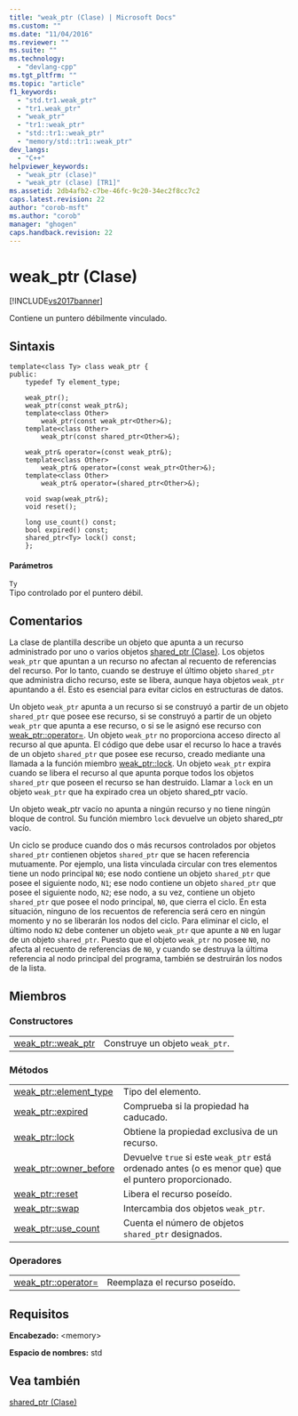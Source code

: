 ```yaml
---
title: "weak_ptr (Clase) | Microsoft Docs"
ms.custom: ""
ms.date: "11/04/2016"
ms.reviewer: ""
ms.suite: ""
ms.technology: 
  - "devlang-cpp"
ms.tgt_pltfrm: ""
ms.topic: "article"
f1_keywords: 
  - "std.tr1.weak_ptr"
  - "tr1.weak_ptr"
  - "weak_ptr"
  - "tr1::weak_ptr"
  - "std::tr1::weak_ptr"
  - "memory/std::tr1::weak_ptr"
dev_langs: 
  - "C++"
helpviewer_keywords: 
  - "weak_ptr (clase)"
  - "weak_ptr (clase) [TR1]"
ms.assetid: 2db4afb2-c7be-46fc-9c20-34ec2f8cc7c2
caps.latest.revision: 22
author: "corob-msft"
ms.author: "corob"
manager: "ghogen"
caps.handback.revision: 22
---
```

# weak_ptr (Clase)
[!INCLUDE[vs2017banner](../assembler/inline/includes/vs2017banner.md)]

Contiene un puntero débilmente vinculado.  
  
## Sintaxis  
  
```  
template<class Ty> class weak_ptr {  
public:  
    typedef Ty element_type;  
  
    weak_ptr();  
    weak_ptr(const weak_ptr&);  
    template<class Other>  
        weak_ptr(const weak_ptr<Other>&);  
    template<class Other>  
        weak_ptr(const shared_ptr<Other>&);  
  
    weak_ptr& operator=(const weak_ptr&);  
    template<class Other>  
        weak_ptr& operator=(const weak_ptr<Other>&);  
    template<class Other>  
        weak_ptr& operator=(shared_ptr<Other>&);  
  
    void swap(weak_ptr&);  
    void reset();  
  
    long use_count() const;  
    bool expired() const;  
    shared_ptr<Ty> lock() const;  
    };  
```  
  
#### Parámetros  
 `Ty`  
 Tipo controlado por el puntero débil.  
  
## Comentarios  
 La clase de plantilla describe un objeto que apunta a un recurso administrado por uno o varios objetos [shared\_ptr \(Clase\)](../standard-library/shared-ptr-class.md).  Los objetos `weak_ptr` que apuntan a un recurso no afectan al recuento de referencias del recurso.  Por lo tanto, cuando se destruye el último objeto `shared_ptr` que administra dicho recurso, este se libera, aunque haya objetos `weak_ptr` apuntando a él.  Esto es esencial para evitar ciclos en estructuras de datos.  
  
 Un objeto `weak_ptr` apunta a un recurso si se construyó a partir de un objeto `shared_ptr` que posee ese recurso, si se construyó a partir de un objeto `weak_ptr` que apunta a ese recurso, o si se le asignó ese recurso con [weak\_ptr::operator\=](../Topic/weak_ptr::operator=.md).  Un objeto `weak_ptr` no proporciona acceso directo al recurso al que apunta.  El código que debe usar el recurso lo hace a través de un objeto `shared_ptr` que posee ese recurso, creado mediante una llamada a la función miembro [weak\_ptr::lock](../Topic/weak_ptr::lock.md).  Un objeto `weak_ptr` expira cuando se libera el recurso al que apunta porque todos los objetos `shared_ptr` que poseen el recurso se han destruido.  Llamar a `lock` en un objeto `weak_ptr` que ha expirado crea un objeto shared\_ptr vacío.  
  
 Un objeto weak\_ptr vacío no apunta a ningún recurso y no tiene ningún bloque de control.  Su función miembro `lock` devuelve un objeto shared\_ptr vacío.  
  
 Un ciclo se produce cuando dos o más recursos controlados por objetos `shared_ptr` contienen objetos `shared_ptr` que se hacen referencia mutuamente.  Por ejemplo, una lista vinculada circular con tres elementos tiene un nodo principal `N0`; ese nodo contiene un objeto `shared_ptr` que posee el siguiente nodo, `N1`; ese nodo contiene un objeto `shared_ptr` que posee el siguiente nodo, `N2`; ese nodo, a su vez, contiene un objeto `shared_ptr` que posee el nodo principal, `N0`, que cierra el ciclo.  En esta situación, ninguno de los recuentos de referencia será cero en ningún momento y no se liberarán los nodos del ciclo.  Para eliminar el ciclo, el último nodo `N2` debe contener un objeto `weak_ptr` que apunte a `N0` en lugar de un objeto `shared_ptr`.  Puesto que el objeto `weak_ptr` no posee `N0`, no afecta al recuento de referencias de `N0`, y cuando se destruya la última referencia al nodo principal del programa, también se destruirán los nodos de la lista.  
  
## Miembros  
  
### Constructores  
  
|||  
|-|-|  
|[weak\_ptr::weak\_ptr](../Topic/weak_ptr::weak_ptr.md)|Construye un objeto `weak_ptr`.|  
  
### Métodos  
  
|||  
|-|-|  
|[weak\_ptr::element\_type](../Topic/weak_ptr::element_type.md)|Tipo del elemento.|  
|[weak\_ptr::expired](../Topic/weak_ptr::expired.md)|Comprueba si la propiedad ha caducado.|  
|[weak\_ptr::lock](../Topic/weak_ptr::lock.md)|Obtiene la propiedad exclusiva de un recurso.|  
|[weak\_ptr::owner\_before](../Topic/weak_ptr::owner_before.md)|Devuelve `true` si este `weak_ptr` está ordenado antes \(o es menor que\) que el puntero proporcionado.|  
|[weak\_ptr::reset](../Topic/weak_ptr::reset.md)|Libera el recurso poseído.|  
|[weak\_ptr::swap](../Topic/weak_ptr::swap.md)|Intercambia dos objetos `weak_ptr`.|  
|[weak\_ptr::use\_count](../Topic/weak_ptr::use_count.md)|Cuenta el número de objetos `shared_ptr` designados.|  
  
### Operadores  
  
|||  
|-|-|  
|[weak\_ptr::operator\=](../Topic/weak_ptr::operator=.md)|Reemplaza el recurso poseído.|  
  
## Requisitos  
 **Encabezado:** \<memory\>  
  
 **Espacio de nombres:** std  
  
## Vea también  
 [shared\_ptr \(Clase\)](../standard-library/shared-ptr-class.md)